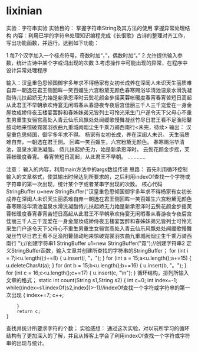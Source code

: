 # lixinian
实验：字符串实验
实验目的：
掌握字符串String及其方法的使用
掌握异常处理结构
内容：利用已学的字符串处理知识编程完成《长恨歌》古诗的整理对齐工作，写出功能函数，并运行。达到如下功能：

1.每7个汉字加入一个标点符号，奇数时加“，”，偶数时加“。”
2.允许提供输入参数，统计古诗中某个字或词出现的次数
3.考虑操作中可能出现的异常，在程序中设计异常处理程序

输入：汉皇重色思倾国御宇多年求不得杨家有女初长成养在深闺人未识天生丽质难自弃一朝选在君王侧回眸一笑百媚生六宫粉黛无颜色春寒赐浴华清池温泉水滑洗凝脂侍儿扶起娇无力始是新承恩泽时云鬓花颜金步摇芙蓉帐暖度春宵春宵苦短日高起从此君王不早朝承欢侍宴无闲暇春从春游夜专夜后宫佳丽三千人三千宠爱在一身金屋妆成娇侍夜玉楼宴罢醉和春姊妹弟兄皆列士可怜光采生门户遂令天下父母心不重生男重生女骊宫高处入青云仙乐风飘处处闻缓歌慢舞凝丝竹尽日君王看不足渔阳鼙鼓动地来惊破霓裳羽衣曲九重城阙烟尘生千乘万骑西南行<未完，待续>
输出：
汉皇重色思倾国，御宇多年求不得。
杨家有女初长成，养在深闺人未识。
天生丽质难自弃，一朝选在君王侧。
回眸一笑百媚生，六宫粉黛无颜色。
春寒赐浴华清池，温泉水滑洗凝脂。
侍儿扶起娇无力，始是新承恩泽时。
云鬓花颜金步摇，芙蓉帐暖度春宵。
春宵苦短日高起，从此君王不早朝。
…………

注意： 输入的内容，利用main方法中的args数组传递
思路：
首先利用循环控制输入的文章格式，使其输出时候达到所要求的，之后利用indexOf查找一个字符或字符串的第一次出现，统计某个字或者某串字出现的次数。
核心代码
		StringBuffer u=new StringBuffer("汉皇重色思倾国御宇多年求不得杨家有女初长成养在深闺人未识天生丽质难自弃一朝选在君王侧回眸一笑百媚生六宫粉黛无颜色春寒赐浴华清池温泉水滑洗凝脂侍儿扶起娇无力始是新承恩泽时云鬓花颜金步摇芙蓉帐暖度春宵春宵苦短日高起从此君王不早朝承欢侍宴无闲暇春从春游夜专夜后宫佳丽三千人三千宠爱在一身金屋妆成娇侍夜玉楼宴罢醉和春姊妹弟兄皆列士可怜光采生门户遂令天下父母心不重生男重生女骊宫高处入青云仙乐风飘处处闻缓歌慢舞凝丝竹尽日君王看不足渔阳鼙鼓动地来惊破霓裳羽衣曲九重城阙烟尘生千乘万骑西南行 ");//创建字符串1
		StringBuffer u1=new StringBuffer("霓");//创建字符串2
    定义StringBuffer函数，输入文章并创建所查找的字符串的StringBuffer；
    		for (int i = 7;i<u.length();i+=8) {
	        u.insert(i, "，");
	            }
	       for (int a = 15;a<u.length();a+=15) {
	        u.deleteCharAt(a);
	            }
	        for (int b = 15;b<u.length();b+=16) {
	            u.insert(b, "。");
	            }
	        for (int c = 16;c<u.length();c+=17) {
	            u.insert(c, "\n");
	            }
              循环结构，排列所输入文章的格式；
              static int count(String s1,String s2)
	{
		int c=0;
		int index=-1;
		while((index=s1.indexOf(s2,index))>-1)//indexOf查找一个字符或字符串的第一次出现
		{
			index+=7;
			c++;

		}
		return c;
	}
  查找并统计所要求字符的个数；
实验感想：
通过这次实验，对以前所学习的循环结构有了更加深入的了解，并且从博客上学会了利用indexOf查找一个字符或字符串的出现与统计。
